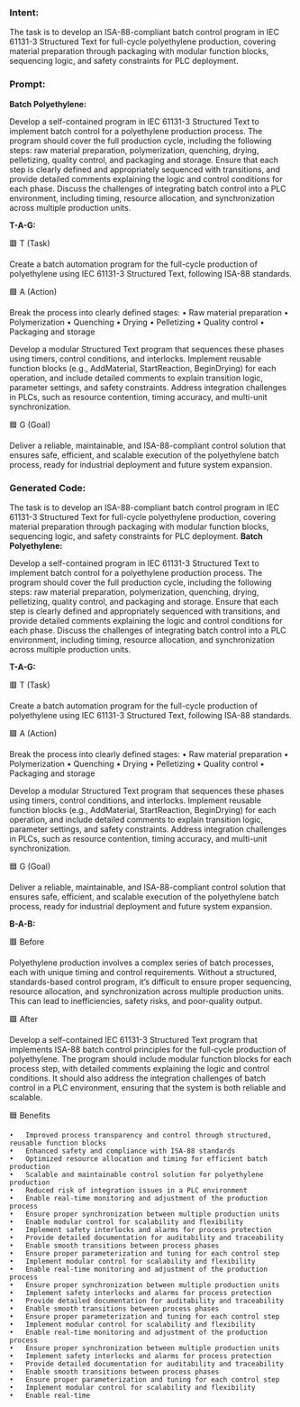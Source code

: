 ### Intent:
The task is to develop an ISA-88-compliant batch control program in IEC 61131-3 Structured Text for full-cycle polyethylene production, covering material preparation through packaging with modular function blocks, sequencing logic, and safety constraints for PLC deployment.

### Prompt:
**Batch Polyethylene:**

Develop a self-contained program in IEC 61131-3 Structured Text to implement batch control for a polyethylene production process. The program should cover the full production cycle, including the following steps: raw material preparation, polymerization, quenching, drying, pelletizing, quality control, and packaging and storage. Ensure that each step is clearly defined and appropriately sequenced with transitions, and provide detailed comments explaining the logic and control conditions for each phase. Discuss the challenges of integrating batch control into a PLC environment, including timing, resource allocation, and synchronization across multiple production units.

**T-A-G:**

🟥 T (Task)

Create a batch automation program for the full-cycle production of polyethylene using IEC 61131-3 Structured Text, following ISA-88 standards.

🟩 A (Action)

Break the process into clearly defined stages:
	•	Raw material preparation
	•	Polymerization
	•	Quenching
	•	Drying
	•	Pelletizing
	•	Quality control
	•	Packaging and storage

Develop a modular Structured Text program that sequences these phases using timers, control conditions, and interlocks. Implement reusable function blocks (e.g., AddMaterial, StartReaction, BeginDrying) for each operation, and include detailed comments to explain transition logic, parameter settings, and safety constraints. Address integration challenges in PLCs, such as resource contention, timing accuracy, and multi-unit synchronization.

🟦 G (Goal)

Deliver a reliable, maintainable, and ISA-88-compliant control solution that ensures safe, efficient, and scalable execution of the polyethylene batch process, ready for industrial deployment and future system expansion.

### Generated Code:
The task is to develop an ISA-88-compliant batch control program in IEC 61131-3 Structured Text for full-cycle polyethylene production, covering material preparation through packaging with modular function blocks, sequencing logic, and safety constraints for PLC deployment.
**Batch Polyethylene:**

Develop a self-contained program in IEC 61131-3 Structured Text to implement batch control for a polyethylene production process. The program should cover the full production cycle, including the following steps: raw material preparation, polymerization, quenching, drying, pelletizing, quality control, and packaging and storage. Ensure that each step is clearly defined and appropriately sequenced with transitions, and provide detailed comments explaining the logic and control conditions for each phase. Discuss the challenges of integrating batch control into a PLC environment, including timing, resource allocation, and synchronization across multiple production units.

**T-A-G:**

🟥 T (Task)

Create a batch automation program for the full-cycle production of polyethylene using IEC 61131-3 Structured Text, following ISA-88 standards.

🟩 A (Action)

Break the process into clearly defined stages:
	•	Raw material preparation
	•	Polymerization
	•	Quenching
	•	Drying
	•	Pelletizing
	•	Quality control
	•	Packaging and storage

Develop a modular Structured Text program that sequences these phases using timers, control conditions, and interlocks. Implement reusable function blocks (e.g., AddMaterial, StartReaction, BeginDrying) for each operation, and include detailed comments to explain transition logic, parameter settings, and safety constraints. Address integration challenges in PLCs, such as resource contention, timing accuracy, and multi-unit synchronization.

🟦 G (Goal)

Deliver a reliable, maintainable, and ISA-88-compliant control solution that ensures safe, efficient, and scalable execution of the polyethylene batch process, ready for industrial deployment and future system expansion.  

**B-A-B:**

🟥 Before

Polyethylene production involves a complex series of batch processes, each with unique timing and control requirements. Without a structured, standards-based control program, it’s difficult to ensure proper sequencing, resource allocation, and synchronization across multiple production units. This can lead to inefficiencies, safety risks, and poor-quality output.

🟩 After

Develop a self-contained IEC 61131-3 Structured Text program that implements ISA-88 batch control principles for the full-cycle production of polyethylene. The program should include modular function blocks for each process step, with detailed comments explaining the logic and control conditions. It should also address the integration challenges of batch control in a PLC environment, ensuring that the system is both reliable and scalable.

🟦 Benefits

	•	Improved process transparency and control through structured, reusable function blocks
	•	Enhanced safety and compliance with ISA-88 standards
	•	Optimized resource allocation and timing for efficient batch production
	•	Scalable and maintainable control solution for polyethylene production
	•	Reduced risk of integration issues in a PLC environment
	•	Enable real-time monitoring and adjustment of the production process
	•	Ensure proper synchronization between multiple production units
	•	Enable modular control for scalability and flexibility
	•	Implement safety interlocks and alarms for process protection
	•	Provide detailed documentation for auditability and traceability
	•	Enable smooth transitions between process phases
	•	Ensure proper parameterization and tuning for each control step
	•	Implement modular control for scalability and flexibility
	•	Enable real-time monitoring and adjustment of the production process
	•	Ensure proper synchronization between multiple production units
	•	Implement safety interlocks and alarms for process protection
	•	Provide detailed documentation for auditability and traceability
	•	Enable smooth transitions between process phases
	•	Ensure proper parameterization and tuning for each control step
	•	Implement modular control for scalability and flexibility
	•	Enable real-time monitoring and adjustment of the production process
	•	Ensure proper synchronization between multiple production units
	•	Implement safety interlocks and alarms for process protection
	•	Provide detailed documentation for auditability and traceability
	•	Enable smooth transitions between process phases
	•	Ensure proper parameterization and tuning for each control step
	•	Implement modular control for scalability and flexibility
	•	Enable real-time
